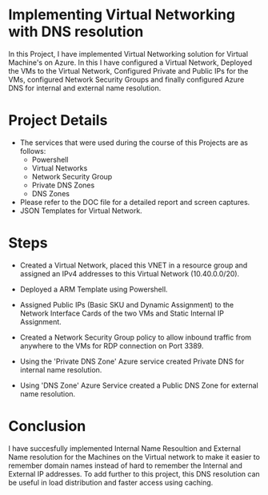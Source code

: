 # Implementing Virtual Networking with DNS resolution

In this Project, I have implemented Virtual Networking solution for Virtual Machine's on Azure. In this I have configured a Virtual Network, Deployed the VMs to the Virtual Network, Configured Private and Public IPs for the VMs, configured Network Security Groups and finally configured Azure DNS for internal and external name resolution.

# Project Details
 - The services that were used during the course of this Projects are as follows:
     - Powershell 
     - Virtual Networks
     - Network Security Group
     - Private DNS Zones
     - DNS Zones
- Please refer to the DOC file for a detailed report and screen captures.
- JSON Templates for Virtual Network.

# Steps

- Created a Virtual Network, placed this VNET in a resource group and assigned an IPv4 addresses to this Virtual Network (10.40.0.0/20). 

- Deployed a ARM Template using Powershell.

- Assigned Public IPs (Basic SKU and Dynamic Assignment) to the Network Interface Cards of the two VMs and Static Internal IP Assignment.

- Created a Network Security Group policy to allow inbound traffic from anywhere to the VMs for RDP connection on Port 3389.

- Using the 'Private DNS Zone' Azure service created Private DNS for internal name resolution. 

- Using 'DNS Zone' Azure Service created a Public DNS Zone for external name resolution. 
 

# Conclusion

I have succesfully implemented Internal Name Resoultion and External Name resolution for the Machines on the Virtual network to make it easier to remember domain names instead of hard to remember the Internal and External IP addresses. To add further to this project, this DNS resolution can be useful in load distribution and faster access using caching.

